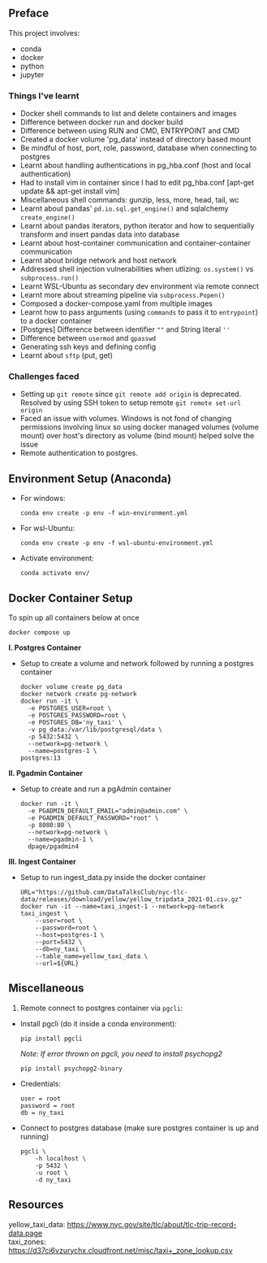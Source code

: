 ## Preface

This project involves:
- conda
- docker
- python
- jupyter


### **Things I've learnt**

- Docker shell commands to list and delete containers and images
- Difference between docker run and docker build
- Difference between using RUN and CMD, ENTRYPOINT and CMD
- Created a docker volume 'pg_data' instead of directory based mount
- Be mindful of host, port, role, password, database when connecting to postgres
- Learnt about handling authentications in pg_hba.conf (host and local authentication)
- Had to install vim in container since I had to edit pg_hba.conf [apt-get update && apt-get install vim]
- Miscellaneous shell commands: gunzip, less, more, head, tail, wc
- Learnt about pandas' `pd.io.sql.get_engine()` and sqlalchemy `create_engine()`
- Learnt about pandas iterators, python iterator and how to sequentially transform and insert pandas data into database
- Learnt about host-container communication and container-container communication
- Learnt about bridge network and host network
- Addressed shell injection vulnerabilities when utlizing: `os.system()` vs `subprocess.run()`
- Learnt WSL-Ubuntu as secondary dev environment via remote connect
- Learnt more about streaming pipeline via `subprocess.Popen()`
- Composed a docker-compose.yaml from multiple images
- Learnt how to pass arguments (using `commands` to pass it to `entrypoint`) to a docker container
- [Postgres] Difference between identifier `""` and String literal `''`
- Difference between `usermod` and `gpasswd`
- Generating ssh keys and defining config
- Learnt about `sftp` (put, get)

### **Challenges faced**

- Setting up `git remote` since `git remote add origin` is deprecated. Resolved by using SSH token to setup remote `git remote set-url origin`
- Faced an issue with volumes. Windows is not fond of changing permissions involving linux so using docker managed volumes (volume mount) over host's directory as volume (bind mount) helped solve the issue
- Remote authentication to postgres. 


## Environment Setup (Anaconda)

- For windows:

    ```
    conda env create -p env -f win-environment.yml
    ```
- For wsl-Ubuntu:
    
    ```
    conda env create -p env -f wsl-ubuntu-environment.yml
    ```
- Activate environment:

  ```
  conda activate env/
  ```

## Docker Container Setup

To spin up all containers below at once  
```
docker compose up
```

**I. Postgres Container**
- Setup to create a volume and network followed by running a postgres container 

  ```
  docker volume create pg_data
  docker network create pg-network
  docker run -it \
    -e POSTGRES_USER=root \
    -e POSTGRES_PASSWORD=root \
    -e POSTGRES_DB='ny_taxi' \
    -v pg_data:/var/lib/postgresql/data \
    -p 5432:5432 \
    --network=pg-network \
    --name=postgres-1 \
  postgres:13
  ```

**II. Pgadmin Container**
- Setup to create and run a pgAdmin container

  ```
  docker run -it \
    -e PGADMIN_DEFAULT_EMAIL="admin@admin.com" \
    -e PGADMIN_DEFAULT_PASSWORD="root" \
    -p 8080:80 \
    --network=pg-network \
    --name=pgadmin-1 \
    dpage/pgadmin4
  ```  

**III. Ingest Container**
- Setup to run ingest_data.py inside the docker container

  ```
  URL="https://github.com/DataTalksClub/nyc-tlc-data/releases/download/yellow/yellow_tripdata_2021-01.csv.gz"
  docker run -it --name=taxi_ingest-1 --network=pg-network taxi_ingest \
      --user=root \
      --password=root \
      --host=postgres-1 \
      --port=5432 \
      --db=ny_taxi \
      --table_name=yellow_taxi_data \
      --url=${URL}
  ```
  

## Miscellaneous
  1. Remote connect to postgres container via `pgcli`:
- Install pgcli (do it inside a conda environment):

  ```
  pip install pgcli
  ```

  _Note: If error thrown on pgcli, you need to install psychopg2_
  ```
  pip install psychopg2-binary
  ```

- Credentials:  
  
  `user = root`  
  `password = root`  
  `db = ny_taxi`

- Connect to postgres database (make sure postgres container is up and running)
  ```
  pgcli \
      -h localhost \
      -p 5432 \
      -u root \
      -d ny_taxi 
  ```
## Resources

yellow_taxi_data: https://www.nyc.gov/site/tlc/about/tlc-trip-record-data.page  
taxi_zones: https://d37ci6vzurychx.cloudfront.net/misc/taxi+_zone_lookup.csv